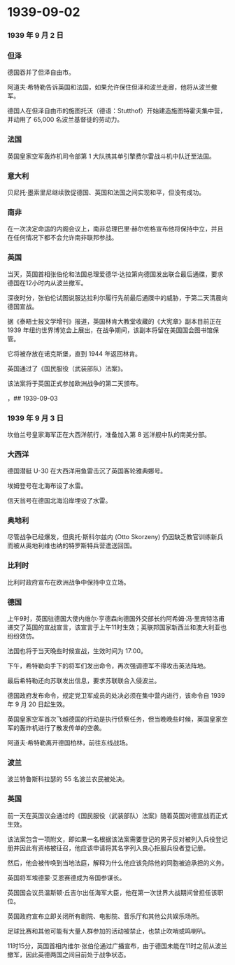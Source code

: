 # 1939-09-02

### 1939 年 9 月 2 日

### 但泽

德国吞并了但泽自由市。

阿道夫·希特勒告诉英国和法国，如果允许保住但泽和波兰走廊，他将从波兰撤军。

德国人在但泽自由市的施图托沃（德语：Stutthof）开始建造施图特霍夫集中营，并动用了
65,000 名波兰基督徒的劳动力。

### 法国

英国皇家空军轰炸机司令部第 1 大队携其单引擎费尔雷战斗机中队迁至法国。

### 意大利

贝尼托·墨索里尼继续敦促德国、英国和法国之间实现和平，但没有成功。

### 南非

在一次决定命运的内阁会议上，南非总理巴里·赫尔佐格宣布他将保持中立，并且在任何情况下都不会允许南非联邦参战。

### 英国

当天，英国首相张伯伦和法国总理爱德华·达拉第向德国发出联合最后通牒，要求德国在12小时内从波兰撤军。

深夜时分，张伯伦试图说服达拉利尔履行先前最后通牒中的威胁，于第二天清晨向德国宣战。

据《泰晤士报文学增刊》报道，英国林肯大教堂收藏的《大宪章》副本目前正在
1939
年纽约世界博览会上展出，在战争期间，该副本将留在美国国会图书馆保管。

它将被存放在诺克斯堡，直到 1944 年返回林肯。

英国通过了《国民服役（武装部队）法案》。

该法案将于英国正式参加欧洲战争的第二天颁布。

，## 1939-09-03

### 1939 年 9 月 3 日

坎伯兰号皇家海军正在大西洋航行，准备加入第 8 巡洋舰中队的南美分部。

### 大西洋

德国潜艇 U-30 在大西洋用鱼雷击沉了英国客轮雅典娜号。

埃姆登号在北海布设了水雷。

信天翁号在德国北海沿岸埋设了水雷。

### 奥地利

尽管战争已经爆发，但奥托·斯科尔兹内 (Otto Skorzeny)
仍因缺乏教官训练新兵而被从奥地利维也纳的特罗斯特兵营遣送回国。

### 比利时

比利时政府宣布在欧洲战争中保持中立立场。

### 德国

上午9时，英国驻德国大使内维尔·亨德森向德国外交部长约阿希姆·冯·里宾特洛甫递交了英国的宣战宣言，该宣言于上午11时生效；英联邦国家新西兰和澳大利亚也纷纷效仿。

法国也将于当天晚些时候宣战，生效时间为 17:00。

下午，希特勒向手下的将军们发出命令，再次强调德军不得攻击英法阵地。

最后希特勒还向苏联发出信息，要求苏联联合入侵波兰。

德国政府发布命令，规定党卫军成员的处决必须在集中营内进行，该命令自 1939
年 9 月 20 日起生效。

英国皇家空军首次飞越德国的行动是执行侦察任务，但当晚晚些时候，英国皇家空军的轰炸机进行了散发传单的空袭。

阿道夫·希特勒离开德国柏林，前往东线战场。

### 波兰

波兰特鲁斯科拉瑟的 55 名波兰农民被处决。

### 英国

前一天在英国议会通过的《国民服役（武装部队）法案》随着英国对德宣战而正式生效。

该法案包含一项附文，即如果一名根据该法案需要登记的男子反对被列入兵役登记册并因此有资格被征召，他应该申请将其名字列入良心拒服兵役者登记册。

然后，他会被传唤到当地法庭，解释为什么他应该免除他的同胞被迫承担的义务。

英国将军埃德蒙·艾恩赛德成为帝国参谋长。

英国国会议员温斯顿·丘吉尔出任海军大臣，他在第一次世界大战期间曾担任该职位。

英国政府宣布立即关闭所有剧院、电影院、音乐厅和其他公共娱乐场所。

足球比赛和其他可能有大量人群参加的活动被禁止，也禁止吹哨或鸣喇叭。

11时15分，英国首相内维尔·张伯伦通过广播宣布，由于德国未能在11时之前从波兰撤军，因此英德两国之间目前处于战争状态。